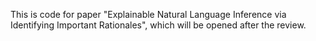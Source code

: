 This is code for paper "Explainable Natural Language Inference via Identifying Important Rationales", which will be opened after the review. 
